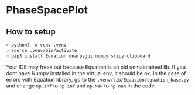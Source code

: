 # PhaseSpacePlot

## How to setup

```bash
> python3 -m venv .venv
> source .venv/bin/activate
> pip3 install Equation dearpygui numpy scipy clipboard
```

Your IDE may freak out because Equation is an old unmaintained lib. 
If you dont have Numpy installed in the virtual env, it should be ok.
In the case of errors with Equation library, go to the `.venv/lib/Equation/equation_base.py` and change `np.Inf` to `np.inf` and `np.NaN` to `np.nan` in the code.